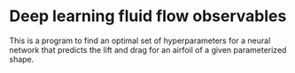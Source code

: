 # Deep learning fluid flow observables

This is a program to find an optimal set of hyperparameters for a neural network that predicts the lift and drag for an airfoil of a given parameterized shape.  

